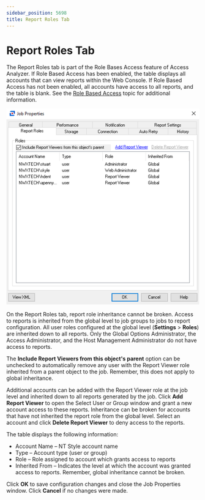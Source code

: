 ```yaml
---
sidebar_position: 5698
title: Report Roles Tab
---
```


# Report Roles Tab

The Report Roles tab is part of the Role Bases Access feature of Access Analyzer. If Role Based Access has been enabled, the table displays all accounts that can view reports within the Web Console. If Role Based Access has not been enabled, all accounts have access to all reports, and the table is blank. See the [Role Based Access](../../../Settings/Access/RoleBased/Overview "Role Based Access") topic for additional information.

![Report Roles tab of Job Properties](../../../../../../../../static/images/AccessAnalyzer_12.0/Content/Resources/Images/EnterpriseAuditor/Admin/Jobs/JobProperties/ReportRoles.png "Report Roles tab of Job Properties")

On the Report Roles tab, report role inheritance cannot be broken. Access to reports is inherited from the global level to job groups to jobs to report configuration. All user roles configured at the global level (**Settings** > **Roles**) are inherited down to all reports. Only the Global Options Administrator, the Access Administrator, and the Host Management Administrator do not have access to reports.

The **Include Report Viewers from this object's parent** option can be unchecked to automatically remove any user with the Report Viewer role inherited from a parent object to the job. Remember, this does not apply to global inheritance.

Additional accounts can be added with the Report Viewer role at the job level and inherited down to all reports generated by the job. Click **Add Report Viewer** to open the Select User or Group window and grant a new account access to these reports. Inheritance can be broken for accounts that have not inherited the report role from the global level. Select an account and click **Delete Report Viewer** to deny access to the reports.

The table displays the following information:

* Account Name – NT Style account name
* Type – Account type (user or group)
* Role – Role assigned to account which grants access to reports
* Inherited From – Indicates the level at which the account was granted access to reports. Remember, global inheritance cannot be broken.

Click **OK** to save configuration changes and close the Job Properties window. Click **Cancel** if no changes were made.